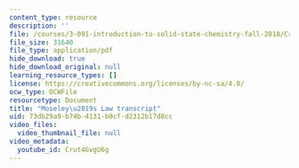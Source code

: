 ```yaml
---
content_type: resource
description: ''
file: /courses/3-091-introduction-to-solid-state-chemistry-fall-2018/Crut4GvgU6g_transcript.pdf
file_size: 31640
file_type: application/pdf
hide_download: true
hide_download_original: null
learning_resource_types: []
license: https://creativecommons.org/licenses/by-nc-sa/4.0/
ocw_type: OCWFile
resourcetype: Document
title: "Moseley\u2019s Law transcript"
uid: 73db29a9-b74b-4131-b0cf-d2312b17d8cc
video_files:
  video_thumbnail_file: null
video_metadata:
  youtube_id: Crut4GvgU6g
---
```

